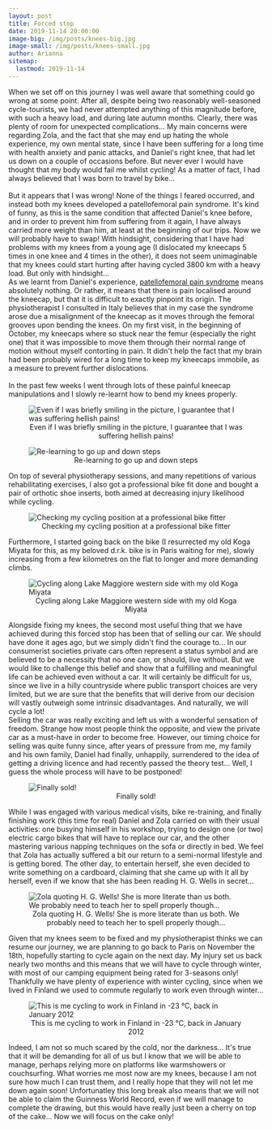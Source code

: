 ```yaml
---
layout: post
title: Forced stop
date: 2019-11-14 20:00:00
image-big: /img/posts/knees-big.jpg
image-small: /img/posts/knees-small.jpg
author: Arianna
sitemap:
  lastmod: 2019-11-14
---
```

<!--caption: 'Feeling a bit frustrated with my knee failure...'-->
When we set off on this journey I was well aware that something could go wrong at some point. After all, despite being two reasonably well-seasoned cycle-tourists, we had never attempted anything of this magnitude before, with such a heavy load, and during late autumn months. Clearly, there was plenty of room for unexpected complications... My main concerns were regarding Zola, and the fact that she may end up hating the whole experience, my own mental state, since I have been suffering for a long time with health anxiety and panic attacks, and Daniel's right knee, that had let us down on a couple of occasions before. But never ever I would have thought that my body would fail me whilst cycling! As a matter of fact, I had always believed that I was born to travel by bike...  
<br>
But it appears that I was wrong! None of the things I feared occurred, and instead both my knees developed a patellofemoral pain syndrome. It's kind of funny, as this is the same condition that affected Daniel's knee before, and in order to prevent him from suffering from it again, I have always carried more weight than him, at least at the beginning of our trips. Now we will probably have to swap! With hindsight, considering that I have had problems with my knees from a young age (I dislocated my kneecaps 5 times in one knee and 4 times in the other), it does not seem unimaginable that my knees could start hurting after having cycled 3800 km with a heavy load. But only with hindsight... 
<br>
As we learnt from Daniel's experience, <a class="green" target="_blank"  href="https://en.wikipedia.org/wiki/Patellofemoral_pain_syndrome">patellofemoral pain syndrome</a> means absolutely nothing. Or rather, it means that there is pain localised around the kneecap, but that it is difficult to exactly pinpoint its origin. The physiotherapist I consulted in Italy believes that in my case the syndrome arose due a misalignment of the kneecap as it moves through the femoral grooves upon bending the knees. On my first visit, in the beginning of October, my kneecaps where so stuck near the femur (especially the right one) that it was impossible to move them through their normal range of motion without myself contorting in pain. It didn't help the fact that my brain had been probably wired for a long time to keep my kneecaps immobile, as a measure to prevent further dislocations.  
<br>
In the past few weeks I went through lots of these painful kneecap manipulations and I slowly re-learnt how to bend my knees properly. 

<div id="vertical-image" style="padding-bottom: 0px;">
	<figure>
	<img class="img-responsive center-block" src=" /img/posts/fisio.jpg" alt="Even if I was briefly smiling in the picture, I guarantee that I was suffering hellish pains!">
	<figcaption style="text-align: center;">Even if I was briefly smiling in the picture, I guarantee that I was suffering hellish pains!</figcaption>
	</figure><p></p>
</div>

<div id="vertical-image">
	<figure>
	<img class="img-responsive center-block" src=" /img/posts/fisio2.jpg" alt="Re-learning to go up and down steps">
	<figcaption style="text-align: center;">Re-learning to go up and down steps</figcaption>
	</figure><p></p>
</div>

On top of several physiotherapy sessions, and many repetitions of various rehabilitating exercises, I also got a professional bike fit done and bought a pair of orthotic shoe inserts, both aimed at decreasing injury likelihood while cycling.  

<div id="horizontal-image">
	<figure>
	<img class="img-responsive center-block" src=" /img/posts/bike-fit.jpg" alt="Checking my cycling position at a professional bike fitter">
	<figcaption style="text-align: center;">Checking my cycling position at a professional bike fitter</figcaption>
	</figure><p></p>
</div>

Furthermore, I started going back on the bike (I resurrected my old Koga Miyata for this, as my beloved d.r.k. bike is in Paris waiting for me), slowly increasing from a few kilometres on the flat to longer and more demanding climbs.   

<div id="horizontal-image">
	<figure>
	<img class="img-responsive center-block" src=" /img/posts/lago-maggiore.jpg" alt="Cycling along Lake Maggiore western side with my old Koga Miyata">
	<figcaption style="text-align: center;">Cycling along Lake Maggiore western side with my old Koga Miyata</figcaption>
	</figure><p></p>
</div>

Alongside fixing my knees, the second most useful thing that we have achieved during this forced stop has been that of selling our car. We should have done it ages ago, but we simply didn't find the courage to... In our consumerist societies private cars often represent a status symbol and are believed to be a necessity that no one can, or should, live without. But we would like to challenge this belief and show that a fulfilling and meaningful life can be achieved even without a car. It will certainly be difficult for us, since we live in a hilly countryside where public transport choices are very limited, but we are sure that the benefits that will derive from our decision will vastly outweigh some intrinsic disadvantages. And naturally, we will cycle a lot!
<br>
Selling the car was really exciting and left us with a wonderful sensation of freedom. Strange how most people think the opposite, and view the private car as a must-have in order to become free. However, our timing choice for selling was quite funny since, after years of pressure from me, my family and his own family, Daniel had finally, unhappily, surrendered to the idea of getting a driving licence and had recently passed the theory test... Well, I guess the whole process will have to be postponed!

<div id="horizontal-image">
	<figure>
	<img class="img-responsive center-block" src=" /img/posts/car.jpg" alt="Finally sold!">
	<figcaption style="text-align: center;">Finally sold!</figcaption>
	</figure><p></p>
</div>

While I was engaged with various medical visits, bike re-training, and finally finishing work (this time for real) Daniel and Zola carried on with their usual activities: one busying himself in his workshop, trying to design one (or two) electric cargo bikes that will have to replace our car, and the other mastering various napping techniques on the sofa or directly in bed. We feel that Zola has actually suffered a bit our return to a semi-normal lifestyle and is getting bored. The other day, to entertain herself, she even decided to write something on a cardboard, claiming that she came up with it all by herself, even if we know that she has been reading H. G. Wells in secret...    

<div id="vertical-image">
	<figure>
	<img class="img-responsive center-block" src=" /img/posts/zola-sign.jpg" alt="Zola quoting H. G. Wells! She is more literate than us both. We probably need to teach her to spell properly though...">
	<figcaption style="text-align: center;">Zola quoting H. G. Wells! She is more literate than us both. We probably need to teach her to spell properly though...</figcaption>
	</figure><p></p>
</div>

Given that my knees seem to be fixed and my physiotherapist thinks we can resume our journey, we are planning to go back to Paris on November the 18th, hopefully starting to cycle again on the next day. My injury set us back nearly two months and this means that we will have to cycle through winter, with most of our camping equipment being rated for 3-seasons only! Thankfully we have plenty of experience with winter cycling, since when we lived in Finland we used to commute regularly to work even through winter...

<div id="vertical-image">
	<figure>
	<img class="img-responsive center-block" src=" /img/posts/finland.jpg" alt="This is me cycling to work in Finland in -23 °C, back in January 2012">
	<figcaption style="text-align: center;">This is me cycling to work in Finland in -23 °C, back in January 2012</figcaption>
	</figure><p></p>
</div>

Indeed, I am not so much scared by the cold, nor the darkness... It's true that it will be demanding for all of us but I know that we will be able to manage, perhaps relying more on platforms like warmshowers or couchsurfing. What worries me most now are my knees, because I am not sure how much I can trust them, and I really hope that they will not let me down again soon! Unfortunatley this long break also means that we will not be able to claim the Guinness World Record, even if we will manage to complete the drawing, but this would have really just been a cherry on top of the cake... Now we will focus on the cake only!      



